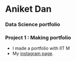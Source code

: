 # Aniket Dan
### Data Science portfolio

### Project 1 : Making portfolio
- I made a portfolio with IIT M
- My [instagram page](https://www.instagram.com/annoyniket).

